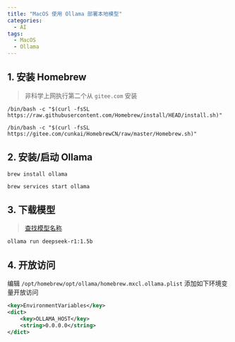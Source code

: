 ```yaml
---
title: "MacOS 使用 Ollama 部署本地模型"
categories:
  - AI
tags:
  - MacOS
  - Ollama
---
```


## 1. 安装 Homebrew

> 非科学上网执行第二个从 `gitee.com` 安装

```shell
/bin/bash -c "$(curl -fsSL https://raw.githubusercontent.com/Homebrew/install/HEAD/install.sh)"
```

```shell
/bin/bash -c "$(curl -fsSL https://gitee.com/cunkai/HomebrewCN/raw/master/Homebrew.sh)"
```

## 2. 安装/启动 Ollama

```shell
brew install ollama
```

```shell
brew services start ollama
```

## 3. 下载模型

> [查找模型名称](https://ollama.com/search) 

```shell
ollama run deepseek-r1:1.5b
```

## 4. 开放访问

编辑 `/opt/homebrew/opt/ollama/homebrew.mxcl.ollama.plist` 添加如下环境变量开放访问

```xml
<key>EnvironmentVariables</key>
<dict>
    <key>OLLAMA_HOST</key>
    <string>0.0.0.0</string>
</dict>
```
